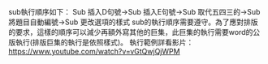 sub執行順序如下：
Sub 插入D句號→Sub 插入E句號→Sub 取代五四三的→Sub 將題目自動編號→Sub 更改選項的樣式
sub的執行順序需要遵守。為了應對排版的要求，這樣的順序可以減少再額外寫其他的巨集，此巨集的執行需要word的公版執行(排版巨集的執行是依照樣式)。
執行範例詳看影片：
https://www.youtube.com/watch?v=vGtQwjQjWPM
